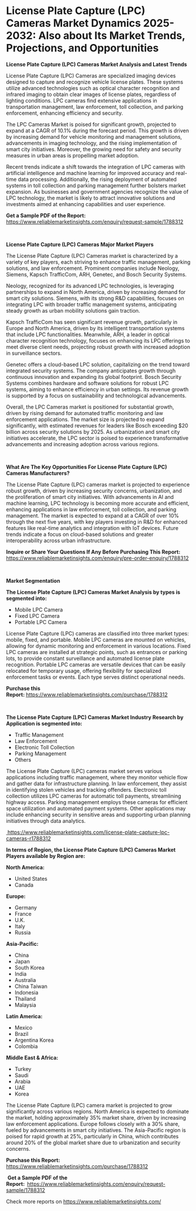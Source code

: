 <p><h1>License Plate Capture (LPC) Cameras Market Dynamics 2025-2032: Also about Its Market Trends, Projections, and Opportunities</h1></p><p><strong>License Plate Capture (LPC) Cameras Market Analysis and Latest Trends</strong></p>
<p><p>License Plate Capture (LPC) Cameras are specialized imaging devices designed to capture and recognize vehicle license plates. These systems utilize advanced technologies such as optical character recognition and infrared imaging to obtain clear images of license plates, regardless of lighting conditions. LPC cameras find extensive applications in transportation management, law enforcement, toll collection, and parking enforcement, enhancing efficiency and security.</p><p>The LPC Cameras Market is poised for significant growth, projected to expand at a CAGR of 10.1% during the forecast period. This growth is driven by increasing demand for vehicle monitoring and management solutions, advancements in imaging technology, and the rising implementation of smart city initiatives. Moreover, the growing need for safety and security measures in urban areas is propelling market adoption.</p><p>Recent trends indicate a shift towards the integration of LPC cameras with artificial intelligence and machine learning for improved accuracy and real-time data processing. Additionally, the rising deployment of automated systems in toll collection and parking management further bolsters market expansion. As businesses and government agencies recognize the value of LPC technology, the market is likely to attract innovative solutions and investments aimed at enhancing capabilities and user experience.</p></p>
<p><strong>Get a Sample PDF of the Report:&nbsp;</strong> <a href="https://www.reliablemarketinsights.com/enquiry/request-sample/1788312?utm_campaign=1887&utm_medium=2&utm_source=Github&utm_content=ia&utm_term=27022025&utm_id=license-plate-capture-lpc-cameras">https://www.reliablemarketinsights.com/enquiry/request-sample/1788312</a></p>
<p>&nbsp;</p>
<p><strong>License Plate Capture (LPC) Cameras Major Market Players</strong></p>
<p><p>The License Plate Capture (LPC) Cameras market is characterized by a variety of key players, each striving to enhance traffic management, parking solutions, and law enforcement. Prominent companies include Neology, Siemens, Kapsch TrafficCom, ARH, Genetec, and Bosch Security Systems.</p><p>Neology, recognized for its advanced LPC technologies, is leveraging partnerships to expand in North America, driven by increasing demand for smart city solutions. Siemens, with its strong R&D capabilities, focuses on integrating LPC with broader traffic management systems, anticipating steady growth as urban mobility solutions gain traction.</p><p>Kapsch TrafficCom has seen significant revenue growth, particularly in Europe and North America, driven by its intelligent transportation systems that include LPC functionalities. Meanwhile, ARH, a leader in optical character recognition technology, focuses on enhancing its LPC offerings to meet diverse client needs, projecting robust growth with increased adoption in surveillance sectors.</p><p>Genetec offers a cloud-based LPC solution, capitalizing on the trend toward integrated security systems. The company anticipates growth through continuous innovation and expanding its global footprint. Bosch Security Systems combines hardware and software solutions for robust LPC systems, aiming to enhance efficiency in urban settings. Its revenue growth is supported by a focus on sustainability and technological advancements.</p><p>Overall, the LPC Cameras market is positioned for substantial growth, driven by rising demand for automated traffic monitoring and law enforcement applications. The market size is projected to expand significantly, with estimated revenues for leaders like Bosch exceeding $20 billion across security solutions by 2025. As urbanization and smart city initiatives accelerate, the LPC sector is poised to experience transformative advancements and increasing adoption across various regions.</p></p>
<p>&nbsp;</p>
<p><strong>What Are The Key Opportunities For License Plate Capture (LPC) Cameras Manufacturers?</strong></p>
<p><p>The License Plate Capture (LPC) cameras market is projected to experience robust growth, driven by increasing security concerns, urbanization, and the proliferation of smart city initiatives. With advancements in AI and machine learning, LPC technology is becoming more accurate and efficient, enhancing applications in law enforcement, toll collection, and parking management. The market is expected to expand at a CAGR of over 10% through the next five years, with key players investing in R&D for enhanced features like real-time analytics and integration with IoT devices. Future trends indicate a focus on cloud-based solutions and greater interoperability across urban infrastructure.</p></p>
<p><strong>Inquire or Share Your Questions If Any Before Purchasing This Report:</strong> <a href="https://www.reliablemarketinsights.com/enquiry/pre-order-enquiry/1788312?utm_campaign=1887&utm_medium=2&utm_source=Github&utm_content=ia&utm_term=27022025&utm_id=license-plate-capture-lpc-cameras">https://www.reliablemarketinsights.com/enquiry/pre-order-enquiry/1788312</a></p>
<p>&nbsp;</p>
<p><strong>Market Segmentation</strong></p>
<p><strong>The License Plate Capture (LPC) Cameras Market Analysis by types is segmented into:</strong></p>
<p><ul><li>Mobile LPC Camera</li><li>Fixed LPC Camera</li><li>Portable LPC Camera</li></ul></p>
<p><p>License Plate Capture (LPC) cameras are classified into three market types: mobile, fixed, and portable. Mobile LPC cameras are mounted on vehicles, allowing for dynamic monitoring and enforcement in various locations. Fixed LPC cameras are installed at strategic points, such as entrances or parking lots, to provide constant surveillance and automated license plate recognition. Portable LPC cameras are versatile devices that can be easily relocated for temporary usage, offering flexibility for specialized enforcement tasks or events. Each type serves distinct operational needs.</p></p>
<p><strong>Purchase this Report:&nbsp;</strong><a href="https://www.reliablemarketinsights.com/purchase/1788312?utm_campaign=1887&utm_medium=2&utm_source=Github&utm_content=ia&utm_term=27022025&utm_id=license-plate-capture-lpc-cameras">https://www.reliablemarketinsights.com/purchase/1788312</a></p>
<p>&nbsp;</p>
<p><strong>The License Plate Capture (LPC) Cameras Market Industry Research by Application is segmented into:</strong></p>
<p><ul><li>Traffic Management</li><li>Law Enforcement</li><li>Electronic Toll Collection</li><li>Parking Management</li><li>Others</li></ul></p>
<p><p>The License Plate Capture (LPC) cameras market serves various applications including traffic management, where they monitor vehicle flow and gather data for infrastructure planning. In law enforcement, they assist in identifying stolen vehicles and tracking offenders. Electronic toll collection utilizes LPC cameras for automatic toll payments, streamlining highway access. Parking management employs these cameras for efficient space utilization and automated payment systems. Other applications may include enhancing security in sensitive areas and supporting urban planning initiatives through data analytics.</p></p>
<p><a href="https://www.reliablemarketinsights.com/license-plate-capture-lpc-cameras-r1788312?utm_campaign=1887&utm_medium=2&utm_source=Github&utm_content=ia&utm_term=27022025&utm_id=license-plate-capture-lpc-cameras">&nbsp;https://www.reliablemarketinsights.com/license-plate-capture-lpc-cameras-r1788312</a></p>
<p><strong>In terms of Region, the License Plate Capture (LPC) Cameras Market Players available by Region are:</strong></p>
<p>
    <p> <strong> North America: </strong>
        <ul>
            <li>United States</li>
            <li>Canada</li>
        </ul>
        </p> 
    <p> <strong> Europe: </strong>
        <ul>
            <li>Germany</li>
            <li>France</li>
            <li>U.K.</li>
            <li>Italy</li>
            <li>Russia</li>
        </ul>
        </p> 
    <p> <strong> Asia-Pacific: </strong>
        <ul>
            <li>China</li>
            <li>Japan</li>
            <li>South Korea</li>
            <li>India</li>
            <li>Australia</li>
            <li>China Taiwan</li>
            <li>Indonesia</li>
            <li>Thailand</li>
            <li>Malaysia</li>
        </ul>
        </p> 
    <p> <strong> Latin America: </strong>
        <ul>
            <li>Mexico</li>
            <li>Brazil</li>
            <li>Argentina Korea</li>
            <li>Colombia</li>
        </ul>
        </p> 
    <p> <strong> Middle East & Africa: </strong>
        <ul>
            <li>Turkey</li>
            <li>Saudi</li>
            <li>Arabia</li>
            <li>UAE</li>
            <li>Korea</li>
        </ul>
    </p>
    </p>
<p><p>The License Plate Capture (LPC) camera market is projected to grow significantly across various regions. North America is expected to dominate the market, holding approximately 35% market share, driven by increasing law enforcement applications. Europe follows closely with a 30% share, fueled by advancements in smart city initiatives. The Asia-Pacific region is poised for rapid growth at 25%, particularly in China, which contributes around 20% of the global market share due to urbanization and security concerns.</p></p>
<p><strong>Purchase this Report: </strong><a href="https://www.reliablemarketinsights.com/purchase/1788312?utm_campaign=1887&utm_medium=2&utm_source=Github&utm_content=ia&utm_term=27022025&utm_id=license-plate-capture-lpc-cameras">https://www.reliablemarketinsights.com/purchase/1788312</a></p>
<p>&nbsp;<strong>Get a Sample PDF of the Report:&nbsp;&nbsp;</strong><a href="https://www.reliablemarketinsights.com/enquiry/request-sample/1788312?utm_campaign=1887&utm_medium=2&utm_source=Github&utm_content=ia&utm_term=27022025&utm_id=license-plate-capture-lpc-cameras">https://www.reliablemarketinsights.com/enquiry/request-sample/1788312</a></p>
<p><strong></strong></p>
<p>Check more reports on <a href="https://www.reliablemarketinsights.com/?utm_campaign=1887&utm_medium=2&utm_source=Github&utm_content=ia&utm_term=27022025&utm_id=license-plate-capture-lpc-cameras">https://www.reliablemarketinsights.com/</a></p>